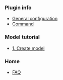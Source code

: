 ### Plugin info
- [General configuration](https://github.com/toxicity188/BetterModel/wiki/General-configuration)
- [Command](https://github.com/toxicity188/BetterModel/wiki/Command)

### Model tutorial
- [1. Create model](https://github.com/toxicity188/BetterModel/wiki/Create-your-own-model-using-BlockBench)

### Home
- [FAQ](https://github.com/toxicity188/BetterModel/wiki/FAQ)